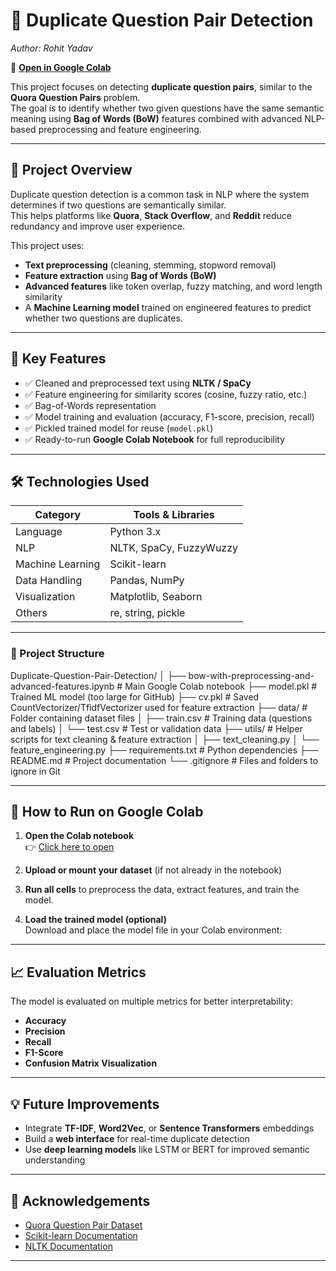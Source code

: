# 🧠 Duplicate Question Pair Detection  
*Author: Rohit Yadav*  

📓 **[Open in Google Colab](https://colab.research.google.com/drive/1nYVucx_pr843eC9KNXRvO_dZ72ddMBU4?usp=sharing)**  

This project focuses on detecting **duplicate question pairs**, similar to the **Quora Question Pairs** problem.  
The goal is to identify whether two given questions have the same semantic meaning using **Bag of Words (BoW)** features combined with advanced NLP-based preprocessing and feature engineering.

---

## 📘 Project Overview  

Duplicate question detection is a common task in NLP where the system determines if two questions are semantically similar.  
This helps platforms like **Quora**, **Stack Overflow**, and **Reddit** reduce redundancy and improve user experience.

This project uses:
- **Text preprocessing** (cleaning, stemming, stopword removal)
- **Feature extraction** using **Bag of Words (BoW)**
- **Advanced features** like token overlap, fuzzy matching, and word length similarity
- A **Machine Learning model** trained on engineered features to predict whether two questions are duplicates.

---

## 🧩 Key Features  

- ✅ Cleaned and preprocessed text using **NLTK / SpaCy**
- ✅ Feature engineering for similarity scores (cosine, fuzzy ratio, etc.)
- ✅ Bag-of-Words representation
- ✅ Model training and evaluation (accuracy, F1-score, precision, recall)
- ✅ Pickled trained model for reuse (`model.pkl`)
- ✅ Ready-to-run **Google Colab Notebook** for full reproducibility

---

## 🛠️ Technologies Used  

| Category | Tools & Libraries |
|-----------|------------------|
| Language | Python 3.x |
| NLP | NLTK, SpaCy, FuzzyWuzzy |
| Machine Learning | Scikit-learn |
| Data Handling | Pandas, NumPy |
| Visualization | Matplotlib, Seaborn |
| Others | re, string, pickle |

---

### 📂 Project Structure

Duplicate-Question-Pair-Detection/
│
├── bow-with-preprocessing-and-advanced-features.ipynb   # Main Google Colab notebook
├── model.pkl                                            # Trained ML model (too large for GitHub)
├── cv.pkl                                               # Saved CountVectorizer/TfidfVectorizer used for feature extraction
├── data/                                                # Folder containing dataset files
│   ├── train.csv                                        # Training data (questions and labels)
│   └── test.csv                                         # Test or validation data
├── utils/                                               # Helper scripts for text cleaning & feature extraction
│   ├── text_cleaning.py
│   └── feature_engineering.py
├── requirements.txt                                     # Python dependencies
├── README.md                                            # Project documentation
└── .gitignore                                           # Files and folders to ignore in Git






---

## 🚀 How to Run on Google Colab  
1. **Open the Colab notebook**  
   👉 [Click here to open](https://colab.research.google.com/drive/1nYVucx_pr843eC9KNXRvO_dZ72ddMBU4?usp=sharing)

2. **Upload or mount your dataset** (if not already in the notebook)

3. **Run all cells** to preprocess the data, extract features, and train the model.

4. **Load the trained model (optional)**  
   Download and place the model file in your Colab environment:

   
---

## 📈 Evaluation Metrics  

The model is evaluated on multiple metrics for better interpretability:

- **Accuracy**
- **Precision**
- **Recall**
- **F1-Score**
- **Confusion Matrix Visualization**

---

## 💡 Future Improvements  

- Integrate **TF-IDF**, **Word2Vec**, or **Sentence Transformers** embeddings  
- Build a **web interface** for real-time duplicate detection  
- Use **deep learning models** like LSTM or BERT for improved semantic understanding  

---

## 🙌 Acknowledgements  

- [Quora Question Pair Dataset](https://www.kaggle.com/c/quora-question-pairs)  
- [Scikit-learn Documentation](https://scikit-learn.org/stable/)  
- [NLTK Documentation](https://www.nltk.org/)  

---



 
